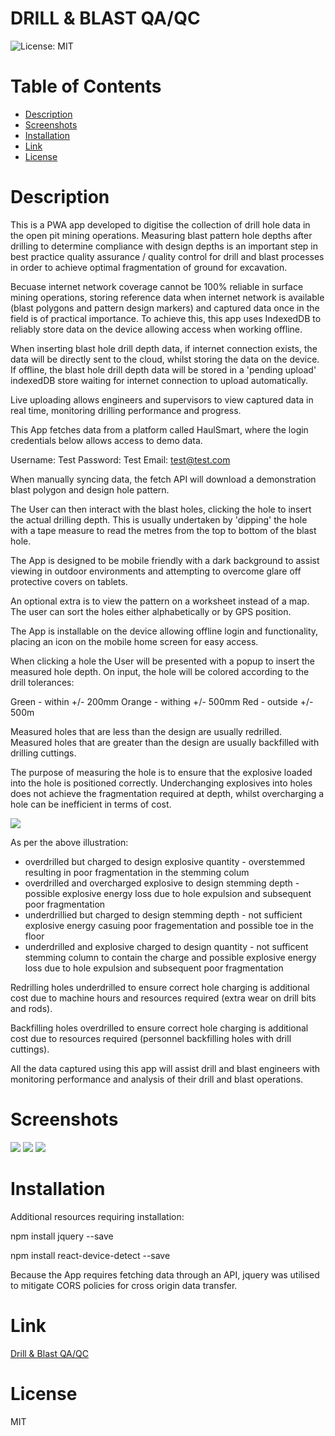 # DRILL & BLAST QA/QC

![License: MIT](https://img.shields.io/badge/License-MIT-yellow.svg)

# Table of Contents

- [Description](#description)
- [Screenshots](#screenshots)
- [Installation](#installation)
- [Link](*link)
- [License](#license)

# Description

This is a PWA app developed to digitise the collection of drill hole data in the open pit mining operations. Measuring blast pattern hole depths after drilling to determine compliance with design depths is an important step in best practice quality assurance / quality control for drill and blast processes in order to achieve optimal fragmentation of ground for excavation.

Becuase internet network coverage cannot be 100% reliable in surface mining operations, storing reference data when internet network is available (blast polygons and pattern design markers) and captured data once in the field is of practical importance. To achieve this, this app uses IndexedDB to reliably store data on the device allowing access when working offline.

When inserting blast hole drill depth data, if internet connection exists, the data will be directly sent to the cloud, whilst storing the data on the device. If offline, the blast hole drill depth data will be stored in a 'pending upload' indexedDB store waiting for internet connection to upload automatically.

Live uploading allows engineers and supervisors to view captured data in real time, monitoring drilling performance and progress.

This App fetches data from a platform called HaulSmart, where the login credentials below allows access to demo data.

Username: Test
Password: Test
Email: test@test.com

When manually syncing data, the fetch API will download a demonstration blast polygon and design hole pattern.

The User can then interact with the blast holes, clicking the hole to insert the actual drilling depth. This is usually undertaken by 'dipping' the hole with a tape measure to read the metres from the top to bottom of the blast hole.

The App is designed to be mobile friendly with a dark background to assist viewing in outdoor environments and attempting to overcome glare off protective covers on tablets.

An optional extra is to view the pattern on a worksheet instead of a map. The user can sort the holes either alphabetically or by GPS position.

The App is installable on the device allowing offline login and functionality, placing an icon on the mobile home screen for easy access.

When clicking a hole the User will be presented with a popup to insert the measured hole depth. On input, the hole will be colored according to the drill tolerances:

Green - within +/- 200mm
Orange - withing +/- 500mm
Red - outside +/- 500m

Measured holes that are less than the design are usually redrilled.
Measured holes that are greater than the design are usually backfilled with drilling cuttings.

The purpose of measuring the hole is to ensure that the explosive loaded into the hole is positioned correctly. Underchanging explosives into holes does not achieve the fragmentation required at depth, whilst overcharging a hole can be inefficient in terms of cost.

<img src="../../blob/main/client/public/images/drillhole_explanation.png">

As per the above illustration:

- overdrilled but charged to design explosive quantity - overstemmed resulting in poor fragmentation in the stemming colum
- overdrilled and overcharged explosive to design stemming depth - possible explosive energy loss due to hole expulsion and subsequent poor fragmentation
- underdrillied but charged to design stemming depth - not sufficient explosive energy casuing poor fragementation and possible toe in the floor
- underdrilled and explosive charged to design quantity - not sufficent stemming column to contain the charge and possible explosive energy loss due to hole expulsion and subsequent poor fragmentation

Redrilling holes underdrilled to ensure correct hole charging is additional cost due to machine hours and resources required (extra wear on drill bits and rods).

Backfilling holes overdrilled to ensure correct hole charging is additional cost due to resources required (personnel backfilling holes with drill cuttings).

All the data captured using this app will assist drill and blast engineers with monitoring performance and analysis of their drill and blast operations.

# Screenshots

<img src="../../blob/main/client/public/images/db_splash.png">

<img src="../../blob/main/client/public/images/db_screenshot.png">

<img src="../../blob/main/client/public/images/db_worksheet.png">

# Installation

Additional resources requiring installation:

npm install jquery --save

npm install react-device-detect --save

Because the App requires fetching data through an API, jquery was utilised to mitigate CORS policies for cross origin data transfer.

# Link

<a href="https://blastholedipping.herokuapp.com/">Drill & Blast QA/QC</a>

# License

MIT
